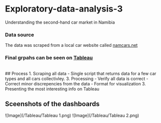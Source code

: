 # Exploratory-data-analysis-3
Understanding the second-hand car market in Namibia
  
### Data source 
The data was scraped from a local car website called [namcars.net](namcars.net)  
  
### Final grpahs can be seen on [Tableau](https://public.tableau.com/app/profile/janko.bauer/viz/Second-handmarket_17302084534200/Financialdetails)  
<br>
## Process
1. Scraping all data
    - Single script that returns data for a few car types and all cars collectivley. 
3. Processing
    - Verify all data is correct
    - Correct minor discrepencies from the data
    - Format for visualization
3. Presenting the most interesting info on Tableau  

## Sceenshots of the dashboards
![Image](/Tableau/Tableau 1.png)
![Image](/Tableau/Tableau 2.png)
